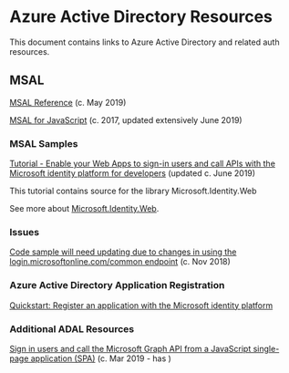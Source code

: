 # Azure Active Directory Resources

This document contains links to Azure Active Directory and related auth resources.

## MSAL

[MSAL Reference](https://docs.microsoft.com/en-us/azure/active-directory/develop/reference-v2-libraries)
(c. May 2019)

[MSAL for JavaScript](https://github.com/AzureAD/microsoft-authentication-library-for-js)
(c. 2017, updated extensively June 2019)

### MSAL Samples

[Tutorial - Enable your Web Apps to sign-in users and call APIs with the Microsoft identity platform for developers](https://github.com/Azure-Samples/active-directory-aspnetcore-webapp-openidconnect-v2)
(updated c. June 2019)

This tutorial contains source for the library Microsoft.Identity.Web

See more about [Microsoft.Identity.Web](./MS_Identity_Web.md).

### Issues

[Code sample will need updating due to changes in using the login.microsoftonline.com/common endpoint](https://github.com/MicrosoftDocs/azure-docs/issues/19646)
(c. Nov 2018)

### Azure Active Directory Application Registration

[Quickstart: Register an application with the Microsoft identity platform](https://docs.microsoft.com/en-us/azure/active-directory/develop/quickstart-register-app)


### Additional ADAL Resources

[Sign in users and call the Microsoft Graph API from a JavaScript single-page application (SPA)](https://docs.microsoft.com/en-us/azure/active-directory/develop/tutorial-v2-javascript-spa)
(c. Mar 2019 - has )